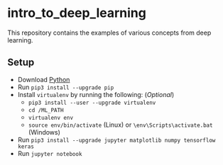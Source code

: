 # intro_to_deep_learning
This repository contains the examples of various concepts from deep learning.
## Setup
- Download [Python](https://www.python.org/)
- Run `pip3 install --upgrade pip`
- Install `virtualenv` by running the following: (*Optional*)
	- `pip3 install --user --upgrade virtualenv`
	- `cd /ML_PATH`
	- `virtualenv env`
	- `source env/bin/activate` (Linux) or `\env\Scripts\activate.bat` (Windows)
- Run `pip3 install --upgrade jupyter matplotlib numpy tensorflow keras`
- Run `jupyter notebook`